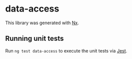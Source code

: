 # data-access

This library was generated with [Nx](https://nx.dev).

## Running unit tests

Run `ng test data-access` to execute the unit tests via [Jest](https://jestjs.io).

